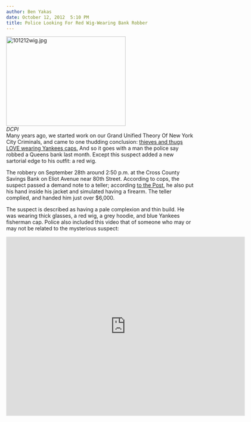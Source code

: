 ```yaml
---
author: Ben Yakas
date: October 12, 2012  5:10 PM
title: Police Looking For Red Wig-Wearing Bank Robber
---
```


<p><span class="mt-enclosure mt-enclosure-image" style="display: inline;"> </span></p><div class="image-left"> <img alt="101212wig.jpg" src="https://web.archive.org/web/20121224171457im_/http://gothamist.com/attachments/byakas/101212wig.jpg" width="320" height="240"> <br> <i style=" width:320px; ;display:block"> DCPI</i></div> Many years ago, we started work on our Grand Unified Theory Of New York City Criminals, and came to one thudding conclusion: <a href="https://web.archive.org/web/20121224171457/http://gothamist.com/2010/09/16/what_is_the_deal_with_thugs_and_yan.php">thieves and thugs LOVE wearing Yankees caps.</a> And so it goes with a man the police say robbed a Queens bank last month. Except this suspect  added a new sartorial edge to his outfit: a red wig.<p></p>

<p>The robbery on September 28th around 2:50 p.m. at the Cross County Savings Bank on Eliot Avenue near 80th Street. According to cops, the suspect passed a demand note to a teller; according <a href="https://web.archive.org/web/20121224171457/http://www.nypost.com/p/news/local/police_hunt_dressed_up_bank_robber_zFB9p37QbwnhiBbbQVAOoN">to the Post</a>, he also put his hand inside his jacket and simulated having a firearm. The teller complied, and handed him just over $6,000. </p>

<p>The suspect is described as having a pale complexion and thin build. He was wearing thick glasses, a red wig, a grey hoodie, and blue Yankees fisherman cap. Police also included this video that of someone who may or may not be related to the mysterious suspect:</p>

<p><iframe width="640" height="480" src="https://web.archive.org/web/20121224171457if_/http://www.youtube.com/embed/SP8b2H77uqg" frameborder="0" allowfullscreen></iframe></p>